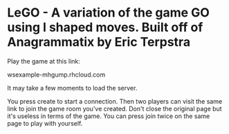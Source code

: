 # LeGO - A variation of the game GO using l shaped moves. Built off of Anagrammatix by Eric Terpstra
 
Play the game at this link:

wsexample-mhgump.rhcloud.com

It may take a few moments to load the server.

You press create to start a connection. Then two players can visit the same link to join the game room you've created. Don't close the original page but it's useless in terms of the game. You can press join twice on the same page to play with yourself.
